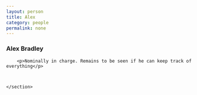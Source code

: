 ```yaml
---
layout: person
title: Alex
category: people
permalink: none
---
```



<section>
        <h3>
        <a name="About" class="anchor" href="#About"><span class="octicon octicon-link"></a>
        Alex Bradley</h3>
		
        <p>Nominally in charge. Remains to be seen if he can keep track of everything</p>
        
        
               
	</section>
